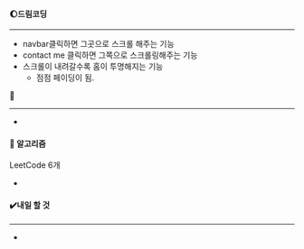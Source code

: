#### :moon:드림코딩 

---

* navbar클릭하면 그곳으로 스크롤 해주는 기능
* contact me 클릭하면 그쪽으로 스크롤링해주는 기능
* 스크롤이 내려갈수록 홈이 투명해지는 기능
  - 점점 페이딩이 됨.



:red_circle:

---

* 



#### 📖 알고리즘

LeetCode 6개

* 




#### ✔️내일 할 것

------

* 


